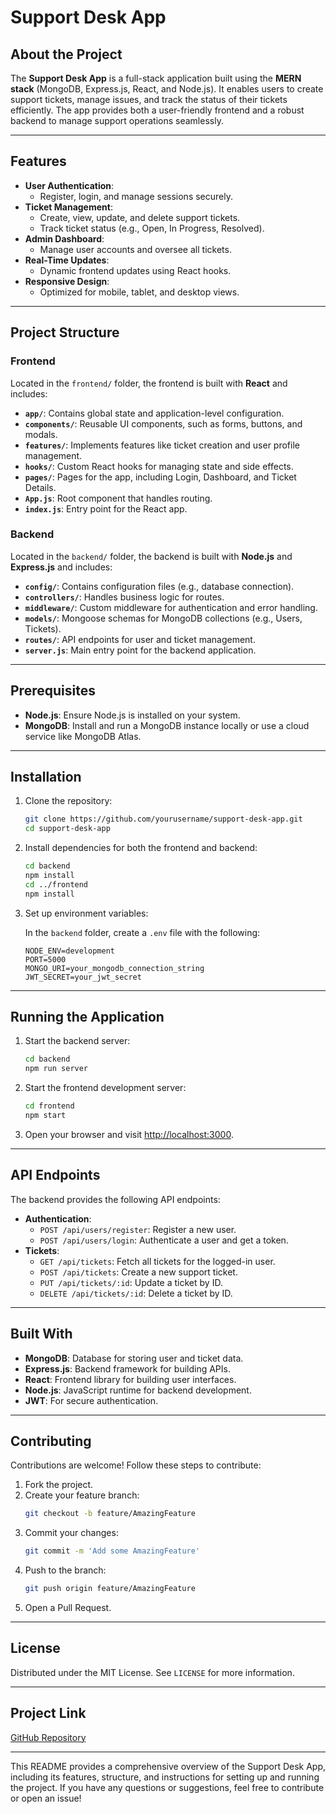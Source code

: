 # Support Desk App

## About the Project

The **Support Desk App** is a full-stack application built using the **MERN stack** (MongoDB, Express.js, React, and Node.js). It enables users to create support tickets, manage issues, and track the status of their tickets efficiently. The app provides both a user-friendly frontend and a robust backend to manage support operations seamlessly.

---

## Features

- **User Authentication**:
  - Register, login, and manage sessions securely.
- **Ticket Management**:
  - Create, view, update, and delete support tickets.
  - Track ticket status (e.g., Open, In Progress, Resolved).
- **Admin Dashboard**:
  - Manage user accounts and oversee all tickets.
- **Real-Time Updates**:
  - Dynamic frontend updates using React hooks.
- **Responsive Design**:
  - Optimized for mobile, tablet, and desktop views.

---

## Project Structure

### Frontend

Located in the `frontend/` folder, the frontend is built with **React** and includes:

- **`app/`**: Contains global state and application-level configuration.
- **`components/`**: Reusable UI components, such as forms, buttons, and modals.
- **`features/`**: Implements features like ticket creation and user profile management.
- **`hooks/`**: Custom React hooks for managing state and side effects.
- **`pages/`**: Pages for the app, including Login, Dashboard, and Ticket Details.
- **`App.js`**: Root component that handles routing.
- **`index.js`**: Entry point for the React app.

### Backend

Located in the `backend/` folder, the backend is built with **Node.js** and **Express.js** and includes:

- **`config/`**: Contains configuration files (e.g., database connection).
- **`controllers/`**: Handles business logic for routes.
- **`middleware/`**: Custom middleware for authentication and error handling.
- **`models/`**: Mongoose schemas for MongoDB collections (e.g., Users, Tickets).
- **`routes/`**: API endpoints for user and ticket management.
- **`server.js`**: Main entry point for the backend application.

---

## Prerequisites

- **Node.js**: Ensure Node.js is installed on your system.
- **MongoDB**: Install and run a MongoDB instance locally or use a cloud service like MongoDB Atlas.

---

## Installation

1. Clone the repository:
   ```bash
   git clone https://github.com/yourusername/support-desk-app.git
   cd support-desk-app
   ```

2. Install dependencies for both the frontend and backend:
   ```bash
   cd backend
   npm install
   cd ../frontend
   npm install
   ```

3. Set up environment variables:

   In the `backend` folder, create a `.env` file with the following:
   ```env
   NODE_ENV=development
   PORT=5000
   MONGO_URI=your_mongodb_connection_string
   JWT_SECRET=your_jwt_secret
   ```

---

## Running the Application

1. Start the backend server:
   ```bash
   cd backend
   npm run server
   ```

2. Start the frontend development server:
   ```bash
   cd frontend
   npm start
   ```

3. Open your browser and visit [http://localhost:3000](http://localhost:3000).

---

## API Endpoints

The backend provides the following API endpoints:

- **Authentication**:
  - `POST /api/users/register`: Register a new user.
  - `POST /api/users/login`: Authenticate a user and get a token.
- **Tickets**:
  - `GET /api/tickets`: Fetch all tickets for the logged-in user.
  - `POST /api/tickets`: Create a new support ticket.
  - `PUT /api/tickets/:id`: Update a ticket by ID.
  - `DELETE /api/tickets/:id`: Delete a ticket by ID.

---

## Built With

- **MongoDB**: Database for storing user and ticket data.
- **Express.js**: Backend framework for building APIs.
- **React**: Frontend library for building user interfaces.
- **Node.js**: JavaScript runtime for backend development.
- **JWT**: For secure authentication.

---

## Contributing

Contributions are welcome! Follow these steps to contribute:

1. Fork the project.
2. Create your feature branch:
   ```bash
   git checkout -b feature/AmazingFeature
   ```
3. Commit your changes:
   ```bash
   git commit -m 'Add some AmazingFeature'
   ```
4. Push to the branch:
   ```bash
   git push origin feature/AmazingFeature
   ```
5. Open a Pull Request.

---

## License

Distributed under the MIT License. See `LICENSE` for more information.

---

## Project Link

[GitHub Repository](https://github.com/yourusername/support-desk-app)

---

This README provides a comprehensive overview of the Support Desk App, including its features, structure, and instructions for setting up and running the project. If you have any questions or suggestions, feel free to contribute or open an issue!
